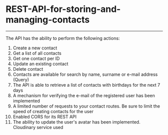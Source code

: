 # REST-API-for-storing-and-managing-contacts

----------

The API has the ability to perform the following actions:

1. Create a new contact
2. Get a list of all contacts
3. Get one contact per ID
4. Update an existing contact
5. Delete contact
6. Contacts are available for search by name, surname or e-mail address (Query)
7. The API is able to retrieve a list of contacts with birthdays for the next 7 days
8. A mechanism for verifying the e-mail of the registered user has been implemented
9. A limited number of requests to your contact routes. Be sure to limit the speed of creating contacts for the user
10. Enabled CORS for its REST API
11. The ability to update the user's avatar has been implemented. Cloudinary service used
